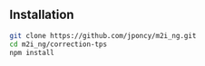 Installation
------------

```bash
git clone https://github.com/jponcy/m2i_ng.git
cd m2i_ng/correction-tps
npm install
```
